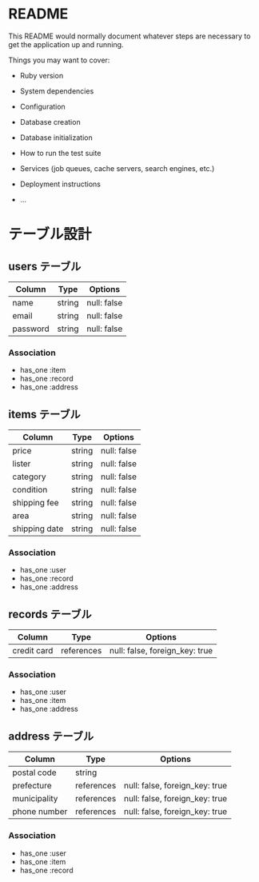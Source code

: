 # README

This README would normally document whatever steps are necessary to get the
application up and running.

Things you may want to cover:

* Ruby version

* System dependencies

* Configuration

* Database creation

* Database initialization

* How to run the test suite

* Services (job queues, cache servers, search engines, etc.)

* Deployment instructions

* ...

# テーブル設計

## users テーブル

| Column   | Type   | Options     |
| -------- | ------ | ----------- |
| name     | string | null: false |
| email    | string | null: false |
| password | string | null: false |

### Association

- has_one :item
- has_one :record
- has_one :address

## items テーブル

| Column | Type   | Options     |
| ------ | ------ | ----------- |
| price   | string | null: false |
| lister   | string | null: false |
| category   | string | null: false |
| condition   | string | null: false |
| shipping fee   | string | null: false |
| area   | string | null: false |
| shipping date   | string | null: false |
  

### Association

- has_one :user
- has_one :record
- has_one :address

## records テーブル

| Column | Type       | Options                        |
| ------ | ---------- | ------------------------------ |
| credit card   | references | null: false, foreign_key: true |

### Association


- has_one :user
- has_one :item
- has_one :address


## address テーブル

| Column  | Type       | Options                        |
| ------- | ---------- | ------------------------------ |
| postal code | string     |                                |
| prefecture    | references | null: false, foreign_key: true |
| municipality    | references | null: false, foreign_key: true |
| phone number    | references | null: false, foreign_key: true |


### Association

- has_one :user
- has_one :item
- has_one :record

